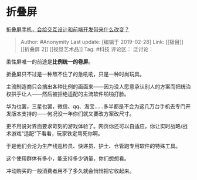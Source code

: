 # 折叠屏
[折叠屏手机，会给交互设计和前端开发带来什么改变？](https://www.zhihu.com/question/313619328/answer/609601235)

> Author: #Anonymity
> Last update: [编辑于 2019-02-28]
> Link: [[极目]] [[折叠屏 2]] [[视觉艺术品]]
> Tag: #科技
> 评论区：
> 泛讨论：

柔性屏唯一的前途是**比例统一的卷屏**。

折叠屏只不过是一种熬不住了的急吼吼，只是一种时尚玩具。

主流制造商只会搞出各种比例的画面来——因为没人愿意承认别人的方案而把统治权拱手让人——然后被拒绝适配的主流软件啪啪打脸。

华为也罢，三星也罢，微信、qq、淘宝……多半都是不会为这几万台手机去专门开发版本支持的——何况没一年你们就又要改方案改尺寸。

更不用说对界面要求苛刻的游戏体验了。网页你还可以自适应，你让实时战略/战术游戏“适配”下看看，玩家铁定骂死你啊。

于是他们会沦为生产线巡检员、快递员、护士、仓管跑专用软件的特殊工具。

这个使用群体有多小，能支持多少销量，你们想想看。

冲动购买的一般消费者用不了多久就会悄悄把它收起来。
